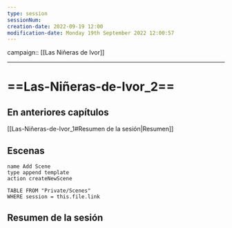 ```yaml
---
type: session
sessionNum: 
creation-date: 2022-09-19 12:00
modification-date: Monday 19th September 2022 12:00:57
---
```

campaign:: [[Las Niñeras de Ivor]]

---

# ==Las-Niñeras-de-Ivor_2==

## En anteriores capítulos
[[Las-Niñeras-de-Ivor_1#Resumen de la sesión|Resumen]]

## Escenas
```button
name Add Scene 
type append template 
action createNewScene
```

```dataview
TABLE FROM "Private/Scenes"
WHERE session = this.file.link
```
## Resumen de la sesión
